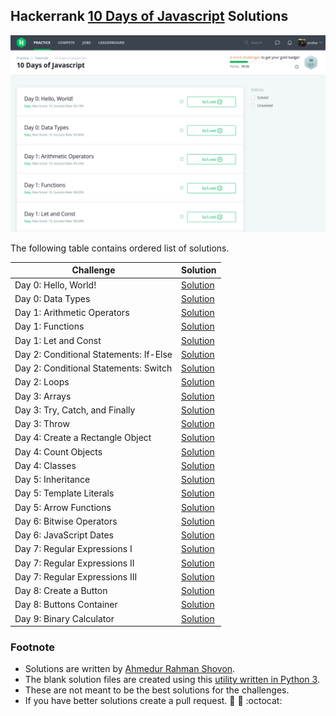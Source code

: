 ## Hackerrank [10 Days of Javascript](https://www.hackerrank.com/domains/tutorials/10-days-of-javascript) Solutions

![alt Hackerrank 10 Days of Javascript](screenshot/Hackerrank_10_Days_of_Javascript.png)

The following table contains ordered list of solutions.

| Challenge | Solution |
| --- | --- |
| Day 0: Hello, World! | [Solution](solutions/Day0_HelloWorld) |
| Day 0: Data Types | [Solution](solutions/Day0_DataTypes) |
| Day 1: Arithmetic Operators | [Solution](solutions/Day1_ArithmeticOperators) |
| Day 1: Functions | [Solution](solutions/Day1_Functions) |
| Day 1: Let and Const | [Solution](solutions/Day1_LetandConst) |
| Day 2: Conditional Statements: If-Else | [Solution](solutions/Day2_ConditionalStatementsIfElse) |
| Day 2: Conditional Statements: Switch | [Solution](solutions/Day2_ConditionalStatementsSwitch) |
| Day 2: Loops | [Solution](solutions/Day2_Loops) |
| Day 3: Arrays | [Solution](solutions/Day3_Arrays) |
| Day 3: Try, Catch, and Finally | [Solution](solutions/Day3_TryCatchandFinally) |
| Day 3: Throw | [Solution](solutions/Day3_Throw) |
| Day 4: Create a Rectangle Object | [Solution](solutions/Day4_CreateaRectangleObject) |
| Day 4: Count Objects | [Solution](solutions/Day4_CountObjects) |
| Day 4: Classes | [Solution](solutions/Day4_Classes) |
| Day 5: Inheritance | [Solution](solutions/Day5_Inheritance) |
| Day 5: Template Literals | [Solution](solutions/Day5_TemplateLiterals) |
| Day 5: Arrow Functions | [Solution](solutions/Day5_ArrowFunctions) |
| Day 6: Bitwise Operators | [Solution](solutions/Day6_BitwiseOperators) |
| Day 6: JavaScript Dates | [Solution](solutions/Day6_JavaScriptDates) |
| Day 7: Regular Expressions I | [Solution](solutions/Day7_RegularExpressionsI) |
| Day 7: Regular Expressions II | [Solution](solutions/Day7_RegularExpressionsII) |
| Day 7: Regular Expressions III | [Solution](solutions/Day7_RegularExpressionsIII) |
| Day 8: Create a Button | [Solution](solutions/Day8_CreateaButton) |
| Day 8: Buttons Container | [Solution](solutions/Day8_ButtonsContainer) |
| Day 9: Binary Calculator | [Solution](solutions/Day9_BinaryCalculator) |

### Footnote
- Solutions are written by [Ahmedur Rahman Shovon](https://arshovon.com).
- The blank solution files are created using this [utility written in Python 3](HackerrankUtility/Utility.py).
- These are not meant to be the best solutions for the challenges.
- If you have better solutions create a pull request. :dart: :muscle: :octocat:
